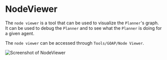 ﻿# NodeViewer
The `node viewer` is a tool that can be used to visualize the `Planner`'s graph. It can be used to debug the `Planner` and to see what the `Planner` is doing for a given agent.

The `node viewer` can be accessed through `Tools/GOAP/Node Viewer`.

![Screenshot of NodeViewer](images/goap-viewer.jpg)
